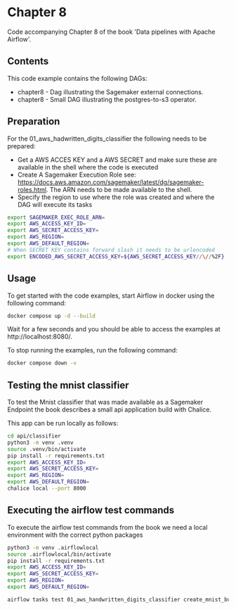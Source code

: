 # Chapter 8

Code accompanying Chapter 8 of the book 'Data pipelines with Apache Airflow'.

## Contents

This code example contains the following DAGs:

- chapter8 - Dag illustrating the Sagemaker external connections.
- chapter8 - Small DAG illustrating the postgres-to-s3 operator.

## Preparation

For the 01_aws_hadwritten_digits_classifier the following needs to be prepared:

- Get a AWS ACCES KEY and a AWS SECRET and make sure these are available in the shell where the code is executed
- Create A Sagemaker Execution Role see: https://docs.aws.amazon.com/sagemaker/latest/dg/sagemaker-roles.html. The ARN needs to be made available to the shell.
- Specify the region to use where the role was created and where the DAG will execute its tasks

```sh
export SAGEMAKER_EXEC_ROLE_ARN=
export AWS_ACCESS_KEY_ID=
export AWS_SECRET_ACCESS_KEY=
export AWS_REGION=
export AWS_DEFAULT_REGION=
# When SECRET KEY contains forward slash it needs to be urlencoded
export ENCODED_AWS_SECRET_ACCESS_KEY=${AWS_SECRET_ACCESS_KEY//\//%2F}
```

## Usage

To get started with the code examples, start Airflow in docker using the following command:

```bash
docker compose up -d --build
```

Wait for a few seconds and you should be able to access the examples at http://localhost:8080/.

To stop running the examples, run the following command:

```bash
docker compose down -v
```

## Testing the mnist classifier

To test the Mnist classifier that was made available as a Sagemaker Endpoint the book describes a small api application build with Chalice.

This app can be run locally as follows:

```sh
cd api/classifier
python3 -m venv .venv
source .venv/bin/activate
pip install -r requirements.txt
export AWS_ACCESS_KEY_ID=
export AWS_SECRET_ACCESS_KEY=
export AWS_REGION=
export AWS_DEFAULT_REGION=
chalice local --port 8000
```

## Executing the airflow test commands

To execute the airflow test commands from the book we need a local environment with the correct python packages

```sh
python3 -m venv .airflowlocal
source .airflowlocal/bin/activate
pip install -r requirements.txt
export AWS_ACCESS_KEY_ID=
export AWS_SECRET_ACCESS_KEY=
export AWS_REGION=
export AWS_DEFAULT_REGION=

airflow tasks test 01_aws_handwritten_digits_classifier create_mnist_bucket 2024-01-01
```
